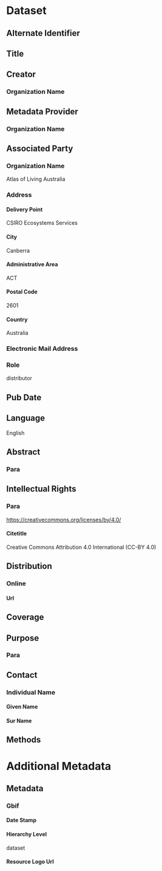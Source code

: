 # Dataset

## Alternate Identifier


## Title


## Creator

### Organization Name


## Metadata Provider

### Organization Name


## Associated Party

### Organization Name
Atlas of Living Australia

### Address

#### Delivery Point
CSIRO Ecosystems Services

#### City
Canberra

#### Administrative Area
ACT

#### Postal Code
2601

#### Country
Australia

### Electronic Mail Address


### Role
distributor

## Pub Date


## Language
English

## Abstract

### Para

## Intellectual Rights

### Para

https://creativecommons.org/licenses/by/4.0/

#### Citetitle
Creative Commons Attribution 4.0 International (CC-BY 4.0)

## Distribution

### Online

#### Url


## Coverage


## Purpose

### Para


## Contact

### Individual Name

#### Given Name


#### Sur Name


## Methods


# Additional Metadata

## Metadata

### Gbif

#### Date Stamp


#### Hierarchy Level
dataset

#### Resource Logo Url